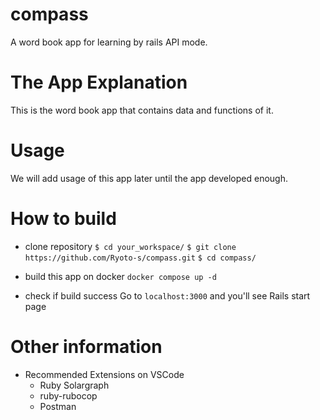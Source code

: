 # compass

A word book app for learning by rails API mode.

# The App Explanation

This is the word book app that contains data and functions of it.

# Usage

We will add usage of this app later until the app developed enough.

# How to build

- clone repository
  `$ cd your_workspace/`
  `$ git clone https://github.com/Ryoto-s/compass.git`
  `$ cd compass/`

- build this app on docker
  `docker compose up -d`

- check if build success
  Go to `localhost:3000` and you'll see Rails start page

# Other information

- Recommended Extensions on VSCode
  - Ruby Solargraph
  - ruby-rubocop
  - Postman
